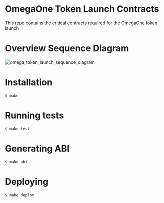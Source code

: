 # OmegaOne Token Launch Contracts
This repo contains the critical contracts required for the OmegaOne token launch

# Overview Sequence Diagram
![omega_token_launch_sequence_diagram](https://user-images.githubusercontent.com/706123/27851734-5ca27faa-6119-11e7-9f5c-31115f54c1a0.png)

# Installation
```
$ make
```

# Running tests
```
$ make test
```

# Generating ABI 
```
$ make abi
```

# Deploying
```
$ make deploy
```